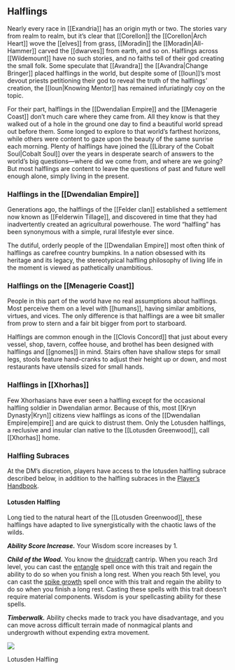 ## Halflings

Nearly every race in [[Exandria]] has an origin myth or two. The stories vary from realm to realm, but it’s clear that [[Corellon]] the [[Corellon|Arch Heart]] wove the [[elves]] from grass, [[Moradin]] the [[Moradin|All-Hammer]] carved the [[dwarves]] from earth, and so on. Halflings across [[Wildemount]] have no such stories, and no faiths tell of their god creating the small folk. Some speculate that [[Avandra]] the [[Avandra|Change Bringer]] placed halflings in the world, but despite some of [[Ioun]]’s most devout priests petitioning their god to reveal the truth of the halflings’ creation, the [[Ioun|Knowing Mentor]] has remained infuriatingly coy on the topic.

For their part, halflings in the [[Dwendalian Empire]] and the [[Menagerie Coast]] don’t much care where they came from. All they know is that they walked out of a hole in the ground one day to find a beautiful world spread out before them. Some longed to explore to that world’s farthest horizons, while others were content to gaze upon the beauty of the same sunrise each morning. Plenty of halflings have joined the [[Library of the Cobalt Soul|Cobalt Soul]] over the years in desperate search of answers to the world’s big questions—where did we come from, and where are we going? But most halflings are content to leave the questions of past and future well enough alone, simply living in the present.

### Halflings in the [[Dwendalian Empire]]

Generations ago, the halflings of the [[Felder clan]] established a settlement now known as [[Felderwin Tillage]], and discovered in time that they had inadvertently created an agricultural powerhouse. The word “halfling” has been synonymous with a simple, rural lifestyle ever since.

The dutiful, orderly people of the [[Dwendalian Empire]] most often think of halflings as carefree country bumpkins. In a nation obsessed with its heritage and its legacy, the stereotypical halfling philosophy of living life in the moment is viewed as pathetically unambitious.

### Halflings on the [[Menagerie Coast]]

People in this part of the world have no real assumptions about halflings. Most perceive them on a level with [[humans]], having similar ambitions, virtues, and vices. The only difference is that halflings are a wee bit smaller from prow to stern and a fair bit bigger from port to starboard.

Halflings are common enough in the [[Clovis Concord]] that just about every vessel, shop, tavern, coffee house, and brothel has been designed with halflings and [[gnomes]] in mind. Stairs often have shallow steps for small legs, stools feature hand-cranks to adjust their height up or down, and most restaurants have utensils sized for small hands.

### Halflings in [[Xhorhas]]

Few Xhorhasians have ever seen a halfling except for the occasional halfling soldier in Dwendalian armor. Because of this, most [[Kryn Dynasty|Kryn]] citizens view halflings as icons of the [[Dwendalian Empire|empire]] and are quick to distrust them. Only the Lotusden halflings, a reclusive and insular clan native to the [[Lotusden Greenwood]], call [[Xhorhas]] home.

### Halfling Subraces

At the DM’s discretion, players have access to the lotusden halfling subrace described below, in addition to the halfling subraces in the [Player’s Handbook](https://www.dndbeyond.com/sources/phb "Player’s Handbook").

#### Lotusden Halfling

Long tied to the natural heart of the [[Lotusden Greenwood]], these halflings have adapted to live synergistically with the chaotic laws of the wilds.

_**Ability Score Increase.**_ Your Wisdom score increases by 1.

_**Child of the Wood.**_ You know the [druidcraft](https://www.dndbeyond.com/spells/druidcraft) cantrip. When you reach 3rd level, you can cast the [entangle](https://www.dndbeyond.com/spells/entangle) spell once with this trait and regain the ability to do so when you finish a long rest. When you reach 5th level, you can cast the [spike growth](https://www.dndbeyond.com/spells/spike-growth) spell once with this trait and regain the ability to do so when you finish a long rest. Casting these spells with this trait doesn’t require material components. Wisdom is your spellcasting ability for these spells.

_**Timberwalk.**_ Ability checks made to track you have disadvantage, and you can move across difficult terrain made of nonmagical plants and undergrowth without expending extra movement.

[![](https://media.dndbeyond.com/compendium-images/egtw/yDOyqyOocErRgYJK/04-03.png)](https://media.dndbeyond.com/compendium-images/egtw/yDOyqyOocErRgYJK/04-03.png)

Lotusden Halfling